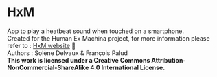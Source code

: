 # HxM
App to play a heatbeat sound when touched on a smartphone.\
Created for the Human Ex Machina project, for more information please refer to : [HxM website](https://uxmidelvaux.wixsite.com/website) :robot:\
Authors : Solène Delvaux & François Palud\
**This work is licensed under a Creative Commons Attribution-NonCommercial-ShareAlike 4.0 International License.**
